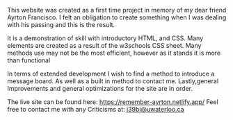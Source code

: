 ﻿This website was created as a first time project in memory of my dear friend Ayrton Francisco.
I felt an obligation to create something when I was dealing with his passing and this is the result.

It is a demonstration of skill with introductory HTML, and CSS.
Many elements are created as a result of the w3schools CSS sheet.
Many methods use may not be the most efficient, however as it stands it is more than functional

In terms of extended development I wish to find a method to introduce a message board.
As well as a built in method to contact me.
Lastly,general Improvements and general optimizations for the site are in order.

The live site can be found here: https://remember-ayrton.netlify.app/
Feel free to contact me with any Criticisms at: j39bi@uwaterloo.ca 



